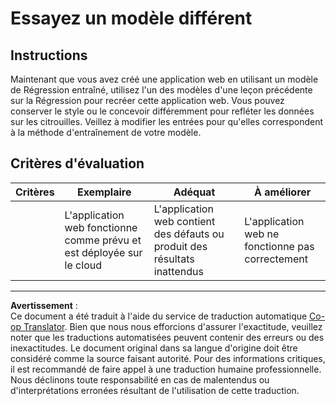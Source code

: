 <!--
CO_OP_TRANSLATOR_METADATA:
{
  "original_hash": "a8e8ae10be335cbc745b75ee552317ff",
  "translation_date": "2025-09-03T23:47:05+00:00",
  "source_file": "3-Web-App/1-Web-App/assignment.md",
  "language_code": "fr"
}
-->
# Essayez un modèle différent

## Instructions

Maintenant que vous avez créé une application web en utilisant un modèle de Régression entraîné, utilisez l'un des modèles d'une leçon précédente sur la Régression pour recréer cette application web. Vous pouvez conserver le style ou le concevoir différemment pour refléter les données sur les citrouilles. Veillez à modifier les entrées pour qu'elles correspondent à la méthode d'entraînement de votre modèle.

## Critères d'évaluation

| Critères                   | Exemplaire                                                | Adéquat                                                   | À améliorer                            |
| -------------------------- | --------------------------------------------------------- | --------------------------------------------------------- | -------------------------------------- |
| | L'application web fonctionne comme prévu et est déployée sur le cloud | L'application web contient des défauts ou produit des résultats inattendus | L'application web ne fonctionne pas correctement |

---

**Avertissement** :  
Ce document a été traduit à l'aide du service de traduction automatique [Co-op Translator](https://github.com/Azure/co-op-translator). Bien que nous nous efforcions d'assurer l'exactitude, veuillez noter que les traductions automatisées peuvent contenir des erreurs ou des inexactitudes. Le document original dans sa langue d'origine doit être considéré comme la source faisant autorité. Pour des informations critiques, il est recommandé de faire appel à une traduction humaine professionnelle. Nous déclinons toute responsabilité en cas de malentendus ou d'interprétations erronées résultant de l'utilisation de cette traduction.